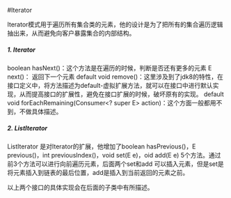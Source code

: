#Iterator

Iterator模式用于遍历所有集合类的元素，他的设计是为了把所有的集合遍历逻辑抽出来，从而避免向客户暴露集合的内部结构。

##### 1. Iterator
boolean hasNext()：这个方法是在遍历的时候，判断是否还有更多的元素
E next()： 返回下一个元素
default void remove()：这里涉及到了jdk8的特性，在接口定义中，将方法描述为default-虚拟扩展方法，就可以在接口中进行默认实现，从而提高接口的扩展性，避免在接口扩展的时候，破坏原有的实现。
default void forEachRemaining(Consumer<? super E> action)：这个方面一般都用不到，不做具体描述。

##### 2. ListIterator
ListIterator 是对Iterator的扩展，他增加了boolean hasPrevious()，E previous()，int previousIndex()，void set(E e)，oid add(E e) 5个方法。通过前3个方法可以进行向前遍历元素，后面两个set和add 可以插入元素，但是set是将元素插入到链表的最后位置，add是插入到当前返回的元素之前。

以上两个接口的具体实现会在后面的子类中有所描述。